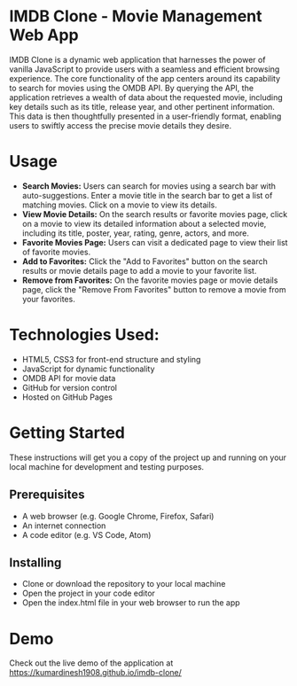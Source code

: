 # IMDB Clone - Movie Management Web App
IMDB Clone is a dynamic web application that harnesses the power of vanilla JavaScript to provide users with a seamless and efficient browsing experience.
The core functionality of the app centers around its capability to search for movies using the OMDB API.
By querying the API, the application retrieves a wealth of data about the requested movie, including key details such as its title, release year, and other pertinent information. 
This data is then thoughtfully presented in a user-friendly format, enabling users to swiftly access the precise movie details they desire.

# Usage
- **Search Movies:** Users can search for movies using a search bar with auto-suggestions. Enter a movie title in the search bar to get a list of matching movies. Click on a movie to view its details.
- **View Movie Details:** On the search results or favorite movies page, click on a movie to view its detailed information about a selected movie, including its title, poster, year, rating, genre, actors, and more.
- **Favorite Movies Page:** Users can visit a dedicated page to view their list of favorite movies.
- **Add to Favorites:** Click the "Add to Favorites" button on the search results or movie details page to add a movie to your favorite list.
- **Remove from Favorites:** On the favorite movies page or movie details page, click the "Remove From Favorites" button to remove a movie from your favorites.

# Technologies Used:
- HTML5, CSS3 for front-end structure and styling
- JavaScript for dynamic functionality
- OMDB API for movie data
- GitHub for version control
- Hosted on GitHub Pages

# Getting Started
These instructions will get you a copy of the project up and running on your local machine for development and testing purposes.

## Prerequisites
- A web browser (e.g. Google Chrome, Firefox, Safari)
- An internet connection
- A code editor (e.g. VS Code, Atom)
## Installing
- Clone or download the repository to your local machine
- Open the project in your code editor
- Open the index.html file in your web browser to run the app

# Demo
Check out the live demo of the application at https://kumardinesh1908.github.io/imdb-clone/
